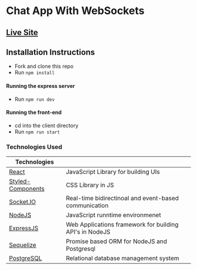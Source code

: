 # Chat App With WebSockets

## [Live Site](http://groupchat.surge.sh/)

## Installation Instructions

- Fork and clone this repo
- Run `npm install`

#### Running the express server

- Run `npm run dev`

#### Running the front-end

- cd into the client directory
- Run `npm run start`

### Technologies Used

| Technologies                                            |                                                         |
| ------------------------------------------------------- | ------------------------------------------------------- |
| [React](https://reactjs.org/)                           | JavaScript Library for building UIs                     |
| [Styled-Components](https://www.styled-components.com/) | CSS Library in JS                                       |
| [Socket.IO](https://socket.io/)                         | Real-time bidirectinoal and event-based communication   |
| [NodeJS](https://nodejs.org/en/)                        | JavaScript runntime environmenet                        |
| [ExpressJS](https://expressjs.com/)                     | Web Applications framework for building API's in NodeJS |
| [Sequelize](https://sequelize.org/)                     | Promise based ORM for NodeJS and Postgresql             |
| [PostgreSQL](https://www.postgresql.org/)               | Relational database management system                   |
